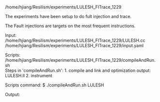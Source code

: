 /home/hjiang/Resilism/experiments/LULESH_FITrace_1229

The experiments have been setup to do fult injection and trace.

The Fault injections are targets on the most frequent instructions. 

Input:
    /home/hjiang/Resilism/experiments/LULESH_FITrace_1229/LULESH.cc
    /home/hjiang/Resilism/experiments/LULESH_FITrace_1229/input.yaml

Scripts:
   /home/hjiang/Resilism/experiments/LULESH_FITrace_1229/compileAndRun.sh  
   Steps in 'compileAndRun.sh':
    1. compile and link and optimization
        output: LULESH.ll
    2. instrument 

Scripts command:
    $ ./compileAndRun.sh LULESH

Output:
